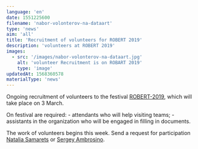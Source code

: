 ```yaml
---
language: 'en'
date: 1551225600
filename: 'nabor-volonterov-na-dataart'
type: 'news'
aim: 'all'
title: 'Recruitment of volunteers for ROBERT 2019'
description: 'volunteers at ROBERT 2019'
images:
  - src: '/images/nabor-volonterov-na-dataart.jpg'
    alt: 'volunteer Recruitment is on ROBART 2019'
    type: 'image'
updatedAt: 1568360578
materialType: 'news'
---
```

Ongoing recruitment of volunteers to the festival [ROBERT-2019](https://vk.com/roboart), which will take place on 3 March.

On festival are required: - attendants who will help visiting teams; - assistants in the organization who will be engaged in filling in documents.

The work of volunteers begins this week. Send a request for participation [Natalia Samarets](https://vk.com/samarets_natasha) or [Sergey Ambrosino](https://vk.com/id34928210).
